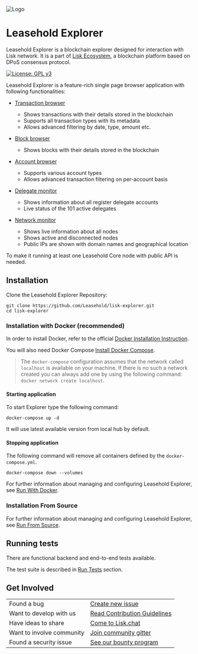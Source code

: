 ![Logo](./docs/assets/banner_explorer.png)

# Leasehold Explorer

Leasehold Explorer is a blockchain explorer designed for interaction with Lisk network. It is a part of [Lisk Ecosystem](https://lisk.io), a blockchain platform based on DPoS consensus protocol.

[![License: GPL v3](https://img.shields.io/badge/License-GPL%20v3-blue.svg)](http://www.gnu.org/licenses/gpl-3.0)

Leasehold Explorer is a feature-rich single page browser application with following functionalities:

- [Transaction browser](https://explorer.lisk.io/txs/)
  - Shows transactions with their details stored in the blockchain
  - Supports all transaction types with its metadata
  - Allows advanced filtering by date, type, amount etc.

- [Block browser](https://explorer.lisk.io/blocks/)
  - Shows blocks with their details stored in the blockchain

- [Account browser](https://explorer.lisk.io/address/6307579970857064486L)
  - Supports various account types
  - Allows advanced transaction filtering on per-account basis

- [Delegate monitor](https://explorer.lisk.io/delegateMonitor)
  - Shows information about all register delegate accounts
  - Live status of the 101 active delegates

- [Network monitor](https://explorer.lisk.io/networkMonitor)
  - Shows live information about all nodes
  - Shows active and disconnected nodes
  - Public IPs are shown with domain names and geographical location

To make it running at least one Leasehold Core node with public API is needed.

## Installation

Clone the Leasehold Explorer Repository:

```
git clone https://github.com/Leasehold/lisk-explorer.git
cd lisk-explorer
```

### Installation with Docker (recommended)

In order to install Docker, refer to the official [Docker Installation Instruction](https://docs.docker.com/install/).

You will also need Docker Compose [Install Docker Compose](https://docs.docker.com/compose/install/).

> The `docker-compose` configuration assumes that the network called `localhost` is available on your machine. If there is no such a network created you can always add one by using the following command: `docker network create localhost`.

#### Starting application

To start Explorer type the following command:

```
docker-compose up -d
```

It will use latest available version from local hub by default.

#### Stopping application

The following command will remove all containers defined by the `docker-compose.yml`.

```
docker-compose down --volumes
```

For further information about managing and configuring Leasehold Explorer, see [Run With Docker](/docs/run_with_docker.md).

### Installation From Source

For further information about managing and configuring Leasehold Explorer, see [Run From Source](/docs/run_from_source.md).

## Running tests

There are functional backend and end-to-end tests available.

The test suite is described in [Run Tests](/docs/run_tests.md) section.

## Get Involved

|                           |                                                                                                                                  |
| ------------------------- | -------------------------------------------------------------------------------------------------------------------------------- |
| Found a bug               | [Create new issue](https://github.com/LiskHQ/lisk-explorer/issues/new)                                                           |
| Want to develop with us   | [Read Contribution Guidelines](https://github.com/LiskHQ/lisk-explorer/blob/development/docs/CONTRIBUTING.md)                    |
| Have ideas to share       | [Come to Lisk.chat](http://lisk.chat)                                                                                            |
| Want to involve community | [Join community gitter](https://gitter.im/LiskHQ/lisk?utm_source=badge&utm_medium=badge&utm_campaign=pr-badge&utm_content=badge) |
| Found a security issue    | [See our bounty program](https://blog.lisk.io/announcing-lisk-bug-bounty-program-5895bdd46ed4)                                   |


